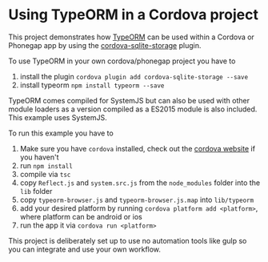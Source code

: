 # Using TypeORM in a Cordova project
This project demonstrates how [TypeORM](https://github.com/typeorm/typeorm) can be used within a Cordova or Phonegap app by using the [cordova-sqlite-storage](https://github.com/litehelpers/Cordova-sqlite-storage) plugin.

To use TypeORM in your own cordova/phonegap project you have to
1. install the plugin `cordova plugin add cordova-sqlite-storage --save`
2. install typeorm `npm install typeorm --save`

TypeORM comes compiled for SystemJS but can also be used with other module loaders as a version compiled as a ES2015 module is also included.
This example uses SystemJS.

To run this example you have to
1. Make sure you have `cordova` installed, check out the [cordova website](https://cordova.apache.org/#getstarted) if you haven't
2. run `npm install`
3. compile via `tsc`
4. copy `Reflect.js` and `system.src.js` from the `node_modules` folder into the `lib` folder
5. copy `typeorm-browser.js` and `typeorm-browser.js.map` into `lib/typeorm`
6. add your desired platform by running `cordova platform add <platform>`, where platform can be android or ios
7. run the app it via `cordova run <platform>`

This project is deliberately set up to use no automation tools like gulp so you can integrate and use your own workflow.

